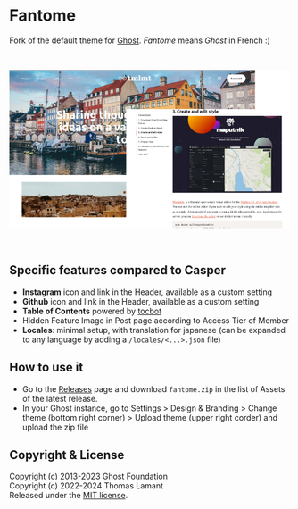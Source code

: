 # Fantome

Fork of the default theme for [Ghost](http://github.com/tryghost/ghost/). _Fantome_ means _Ghost_ in French :)

&nbsp;

![screenshot](https://raw.githubusercontent.com/tmlmt/fantome/main/assets/screenshot.webp)

&nbsp;

## Specific features compared to Casper

- **Instagram** icon and link in the Header, available as a custom setting
- **Github** icon and link in the Header, available as a custom setting
- **Table of Contents** powered by [tocbot](https://tscanlin.github.io/tocbot/)
- Hidden Feature Image in Post page according to Access Tier of Member
- **Locales**: minimal setup, with translation for japanese (can be expanded to any language by adding a `/locales/<...>.json` file)

## How to use it

- Go to the [Releases](https://github.com/tmlmt/fantome/releases) page and download `fantome.zip` in the list of Assets of the latest release.
- In your Ghost instance, go to Settings > Design & Branding > Change theme (bottom right corner) > Upload theme (upper right corder) and upload the zip file 

## Copyright & License

Copyright (c) 2013-2023 Ghost Foundation  
Copyright (c) 2022-2024 Thomas Lamant  
Released under the [MIT license](LICENSE).
